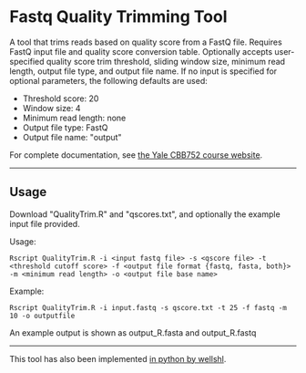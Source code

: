 # Fastq Quality Trimming Tool

A tool that trims reads based on quality score from a FastQ file.  Requires FastQ input file and quality score conversion table. Optionally accepts user-specified quality score trim threshold, sliding window size, minimum read length, output file type, and output file name. If no input is specified for optional parameters, the following defaults are used:   
* Threshold score: 20  
* Window size: 4  
* Minimum read length: none  
* Output file type: FastQ  
* Output file name: "output"  

For complete documentation, see [the Yale CBB752 course website](http://cbb752spring2016.github.io/QCStep#sequence-read-trimming).

***
  
## Usage

Download "QualityTrim.R" and "qscores.txt", and optionally the example input file provided.
  
  Usage: 
  
```Rscript QualityTrim.R -i <input fastq file> -s <qscore file> -t <threshold cutoff score> -f <output file format {fastq, fasta, both}> -m <minimum read length> -o <output file base name>```
  
  
  Example: 
  
```Rscript QualityTrim.R -i input.fastq -s qscore.txt -t 25 -f fastq -m 10 -o outputfile```
  
  An example output is shown as output_R.fasta and output_R.fastq

***  

This tool has also been implemented [in python by wellshl](https://github.com/wellshl/CBB752_Final_Project_1.3).
